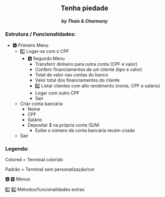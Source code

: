 <h2 align="center">Tenha piedade</h2>
<h5 align="center">by Thaís & Charmeny</h5>

### Estrutura / Funcionalidades:
* :a: Primeiro Menu
  * :one: Logar-se com o CPF
    * :b: Segundo Menu 
      * Transferir dinheiro para outra conta (CPF e valor)
      * Conferir financiamentos de um cliente (tipo e valor)
      * Total de valor nas contas do banco 
      * Valor total dos financiamentos do cliente
      * :two: Listar clientes com alto rendimento (nome, CPF e salário)
      * Logar com outro CPF
      * Sair
  * Criar conta bancária
    * Nome
    * CPF
    * Salário
    * Depositar $ na própria conta (S/N)
      * Exibe o número da conta bancária recém criada
  * Sair



### Legenda:
Colored = Terminal colorido

Padrão = Terminal sem personalização/cor



:a: :b: Menus

:one: :two: Métodos/funcionalidades extras
